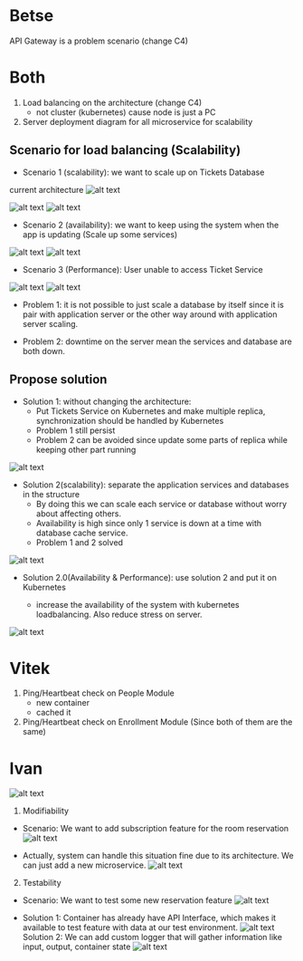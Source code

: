 # Betse 
API Gateway is a problem scenario (change C4)


# Both
1. Load balancing on the architecture (change C4)
   - not cluster (kubernetes) cause node is just a PC
2. Server deployment diagram for all microservice for scalability

## Scenario for load balancing (Scalability)

- Scenario 1 (scalability): we want to scale up on Tickets Database

current architecture
![alt text](Load-balance/Scalability.png)

![alt text](Load-balance/Scenario-gram.png)
![alt text](Load-balance/Scenario.png)

- Scenario 2 (availability): we want to keep using the system when the app is updating (Scale up some services)

![alt text](Load-balance/avail.png)
![alt text](Load-balance/availa.png)

- Scenario 3 (Performance): User unable to access Ticket Service

![alt text](Load-balance/Perform.png)
![alt text](Load-balance/availa.png)

- Problem 1: it is not possible to just scale a database by itself since it is pair with application server or the other way around with application server scaling.

- Problem 2: downtime on the server mean the services and database are both down.

## Propose solution

+ Solution 1: without changing the architecture:
   - Put Tickets Service on Kubernetes and make multiple replica, synchronization should be handled by Kubernetes
   - Problem 1 still persist
   - Problem 2 can be avoided since update some parts of replica while keeping other part running

![alt text](Load-balance/Old-Kubernetes.png)

+ Solution 2(scalability): separate the application services and databases in the structure
   - By doing this we can scale each service or database without worry about affecting others.
   - Availability is high since only 1 service is down at a time with database cache service.
   - Problem 1 and 2 solved

![alt text](Load-balance/Alternative-Scale.png)

+ Solution 2.0(Availability & Performance): use solution 2 and put it on Kubernetes

   - increase the availability of the system with kubernetes loadbalancing. Also reduce stress on server.

![alt text](Load-balance/Microservices.png)

# Vitek
1. Ping/Heartbeat check on People Module 
   - new container
   - cached it
2. Ping/Heartbeat check on Enrollment Module (Since both of them are the same)

# Ivan
![alt text](Reservations/Overview.png)
1. Modifiability 
- Scenario: We want to add subscription feature for the room reservation
![alt text](Reservations/Modifiability.png)
+ Actually, system can handle this situation fine due to its architecture. We can just add a new microservice.
![alt text](Reservations/subscription.png)

2. Testability
- Scenario: We want to test some new reservation feature
![alt text](Reservations/Testability.png)
+ Solution 1: Container has already have API Interface, which makes it available to test feature with data at our test environment.
![alt text](Reservations/component.png)
Solution 2: We can add custom logger that will gather information like input, output, container state
![alt text](Reservations/component-logger.png)
